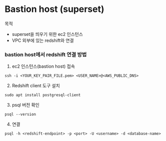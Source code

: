 # Bastion host (superset)
목적
- superset을 띄우기 위한 ec2 인스턴스
- VPC 외부에 있는 redshift와 연결

### bastion host에서 redshift 연결 방법 

1. ec2 인스턴스(bastion host) 접속
```
ssh -i <YOUR_KEY_PAIR_FILE.pem> <USER_NAME>@<AWS_PUBLIC_DNS>
```
2. Redshift client 도구 설치

```
sudo apt install postgresql-client
```
3. psql 버전 확인
```
psql --version
```

4. 연결
```
psql -h <redshift-endpoint> -p <port> -U <username> -d <database-name>
```

